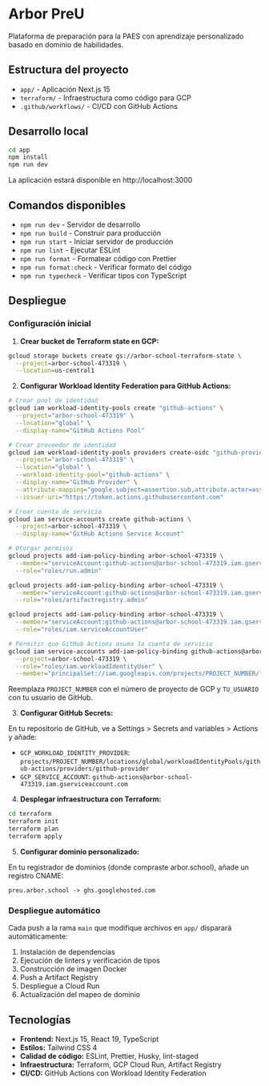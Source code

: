 # Arbor PreU

Plataforma de preparación para la PAES con aprendizaje personalizado basado en dominio de habilidades.

## Estructura del proyecto

- `app/` - Aplicación Next.js 15
- `terraform/` - Infraestructura como código para GCP
- `.github/workflows/` - CI/CD con GitHub Actions

## Desarrollo local

```bash
cd app
npm install
npm run dev
```

La aplicación estará disponible en http://localhost:3000

## Comandos disponibles

- `npm run dev` - Servidor de desarrollo
- `npm run build` - Construir para producción
- `npm run start` - Iniciar servidor de producción
- `npm run lint` - Ejecutar ESLint
- `npm run format` - Formatear código con Prettier
- `npm run format:check` - Verificar formato del código
- `npm run typecheck` - Verificar tipos con TypeScript

## Despliegue

### Configuración inicial

1. **Crear bucket de Terraform state en GCP:**
```bash
gcloud storage buckets create gs://arbor-school-terraform-state \
  --project=arbor-school-473319 \
  --location=us-central1
```

2. **Configurar Workload Identity Federation para GitHub Actions:**
```bash
# Crear pool de identidad
gcloud iam workload-identity-pools create "github-actions" \
  --project="arbor-school-473319" \
  --location="global" \
  --display-name="GitHub Actions Pool"

# Crear proveedor de identidad
gcloud iam workload-identity-pools providers create-oidc "github-provider" \
  --project="arbor-school-473319" \
  --location="global" \
  --workload-identity-pool="github-actions" \
  --display-name="GitHub Provider" \
  --attribute-mapping="google.subject=assertion.sub,attribute.actor=assertion.actor,attribute.repository=assertion.repository" \
  --issuer-uri="https://token.actions.githubusercontent.com"

# Crear cuenta de servicio
gcloud iam service-accounts create github-actions \
  --project=arbor-school-473319 \
  --display-name="GitHub Actions Service Account"

# Otorgar permisos
gcloud projects add-iam-policy-binding arbor-school-473319 \
  --member="serviceAccount:github-actions@arbor-school-473319.iam.gserviceaccount.com" \
  --role="roles/run.admin"

gcloud projects add-iam-policy-binding arbor-school-473319 \
  --member="serviceAccount:github-actions@arbor-school-473319.iam.gserviceaccount.com" \
  --role="roles/artifactregistry.admin"

gcloud projects add-iam-policy-binding arbor-school-473319 \
  --member="serviceAccount:github-actions@arbor-school-473319.iam.gserviceaccount.com" \
  --role="roles/iam.serviceAccountUser"

# Permitir que GitHub Actions asuma la cuenta de servicio
gcloud iam service-accounts add-iam-policy-binding github-actions@arbor-school-473319.iam.gserviceaccount.com \
  --project=arbor-school-473319 \
  --role="roles/iam.workloadIdentityUser" \
  --member="principalSet://iam.googleapis.com/projects/PROJECT_NUMBER/locations/global/workloadIdentityPools/github-actions/attribute.repository/TU_USUARIO/arborschool-preu"
```

Reemplaza `PROJECT_NUMBER` con el número de proyecto de GCP y `TU_USUARIO` con tu usuario de GitHub.

3. **Configurar GitHub Secrets:**

En tu repositorio de GitHub, ve a Settings > Secrets and variables > Actions y añade:

- `GCP_WORKLOAD_IDENTITY_PROVIDER`: `projects/PROJECT_NUMBER/locations/global/workloadIdentityPools/github-actions/providers/github-provider`
- `GCP_SERVICE_ACCOUNT`: `github-actions@arbor-school-473319.iam.gserviceaccount.com`

4. **Desplegar infraestructura con Terraform:**
```bash
cd terraform
terraform init
terraform plan
terraform apply
```

5. **Configurar dominio personalizado:**

En tu registrador de dominios (donde compraste arbor.school), añade un registro CNAME:

```
preu.arbor.school -> ghs.googlehosted.com
```

### Despliegue automático

Cada push a la rama `main` que modifique archivos en `app/` disparará automáticamente:
1. Instalación de dependencias
2. Ejecución de linters y verificación de tipos
3. Construcción de imagen Docker
4. Push a Artifact Registry
5. Despliegue a Cloud Run
6. Actualización del mapeo de dominio

## Tecnologías

- **Frontend:** Next.js 15, React 19, TypeScript
- **Estilos:** Tailwind CSS 4
- **Calidad de código:** ESLint, Prettier, Husky, lint-staged
- **Infraestructura:** Terraform, GCP Cloud Run, Artifact Registry
- **CI/CD:** GitHub Actions con Workload Identity Federation